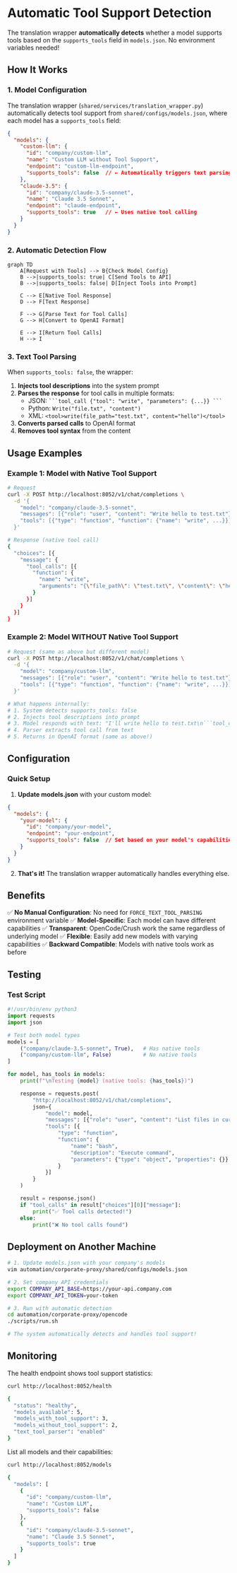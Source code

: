# Automatic Tool Support Detection

The translation wrapper **automatically detects** whether a model supports tools based on the `supports_tools` field in `models.json`. No environment variables needed!

## How It Works

### 1. Model Configuration

The translation wrapper (`shared/services/translation_wrapper.py`) automatically detects tool support from `shared/configs/models.json`, where each model has a `supports_tools` field:

```json
{
  "models": {
    "custom-llm": {
      "id": "company/custom-llm",
      "name": "Custom LLM without Tool Support",
      "endpoint": "custom-llm-endpoint",
      "supports_tools": false  // ← Automatically triggers text parsing
    },
    "claude-3.5": {
      "id": "company/claude-3.5-sonnet",
      "name": "Claude 3.5 Sonnet",
      "endpoint": "claude-endpoint",
      "supports_tools": true   // ← Uses native tool calling
    }
  }
}
```

### 2. Automatic Detection Flow

```mermaid
graph TD
    A[Request with Tools] --> B{Check Model Config}
    B -->|supports_tools: true| C[Send Tools to API]
    B -->|supports_tools: false| D[Inject Tools into Prompt]

    C --> E[Native Tool Response]
    D --> F[Text Response]

    F --> G[Parse Text for Tool Calls]
    G --> H[Convert to OpenAI Format]

    E --> I[Return Tool Calls]
    H --> I
```

### 3. Text Tool Parsing

When `supports_tools: false`, the wrapper:
1. **Injects tool descriptions** into the system prompt
2. **Parses the response** for tool calls in multiple formats:
   - JSON: ` ```tool_call {"tool": "write", "parameters": {...}} ``` `
   - Python: `Write("file.txt", "content")`
   - XML: `<tool>write(file_path="test.txt", content="hello")</tool>`
3. **Converts parsed calls** to OpenAI format
4. **Removes tool syntax** from the content

## Usage Examples

### Example 1: Model with Native Tool Support

```bash
# Request
curl -X POST http://localhost:8052/v1/chat/completions \
  -d '{
    "model": "company/claude-3.5-sonnet",
    "messages": [{"role": "user", "content": "Write hello to test.txt"}],
    "tools": [{"type": "function", "function": {"name": "write", ...}}]
  }'

# Response (native tool call)
{
  "choices": [{
    "message": {
      "tool_calls": [{
        "function": {
          "name": "write",
          "arguments": "{\"file_path\": \"test.txt\", \"content\": \"hello\"}"
        }
      }]
    }
  }]
}
```

### Example 2: Model WITHOUT Native Tool Support

```bash
# Request (same as above but different model)
curl -X POST http://localhost:8052/v1/chat/completions \
  -d '{
    "model": "company/custom-llm",
    "messages": [{"role": "user", "content": "Write hello to test.txt"}],
    "tools": [{"type": "function", "function": {"name": "write", ...}}]
  }'

# What happens internally:
# 1. System detects supports_tools: false
# 2. Injects tool descriptions into prompt
# 3. Model responds with text: "I'll write hello to test.txt\n```tool_call\n{\"tool\": \"write\", \"parameters\": {\"file_path\": \"test.txt\", \"content\": \"hello\"}}\n```"
# 4. Parser extracts tool call from text
# 5. Returns in OpenAI format (same as above!)
```

## Configuration

### Quick Setup

1. **Update models.json** with your custom model:
```json
{
  "models": {
    "your-model": {
      "id": "company/your-model",
      "endpoint": "your-endpoint",
      "supports_tools": false  // Set based on your model's capabilities
    }
  }
}
```

2. **That's it!** The translation wrapper automatically handles everything else.

## Benefits

✅ **No Manual Configuration**: No need for `FORCE_TEXT_TOOL_PARSING` environment variable
✅ **Model-Specific**: Each model can have different capabilities
✅ **Transparent**: OpenCode/Crush work the same regardless of underlying model
✅ **Flexible**: Easily add new models with varying capabilities
✅ **Backward Compatible**: Models with native tools work as before

## Testing

### Test Script
```python
#!/usr/bin/env python3
import requests
import json

# Test both model types
models = [
    ("company/claude-3.5-sonnet", True),   # Has native tools
    ("company/custom-llm", False)          # No native tools
]

for model, has_tools in models:
    print(f"\nTesting {model} (native tools: {has_tools})")

    response = requests.post(
        "http://localhost:8052/v1/chat/completions",
        json={
            "model": model,
            "messages": [{"role": "user", "content": "List files in current dir"}],
            "tools": [{
                "type": "function",
                "function": {
                    "name": "bash",
                    "description": "Execute command",
                    "parameters": {"type": "object", "properties": {}}
                }
            }]
        }
    )

    result = response.json()
    if "tool_calls" in result["choices"][0]["message"]:
        print("✅ Tool calls detected!")
    else:
        print("❌ No tool calls found")
```

## Deployment on Another Machine

```bash
# 1. Update models.json with your company's models
vim automation/corporate-proxy/shared/configs/models.json

# 2. Set company API credentials
export COMPANY_API_BASE=https://your-api.company.com
export COMPANY_API_TOKEN=your-token

# 3. Run with automatic detection
cd automation/corporate-proxy/opencode
./scripts/run.sh

# The system automatically detects and handles tool support!
```

## Monitoring

The health endpoint shows tool support statistics:

```bash
curl http://localhost:8052/health

{
  "status": "healthy",
  "models_available": 5,
  "models_with_tool_support": 3,
  "models_without_tool_support": 2,
  "text_tool_parser": "enabled"
}
```

List all models and their capabilities:

```bash
curl http://localhost:8052/models

{
  "models": [
    {
      "id": "company/custom-llm",
      "name": "Custom LLM",
      "supports_tools": false
    },
    {
      "id": "company/claude-3.5-sonnet",
      "name": "Claude 3.5 Sonnet",
      "supports_tools": true
    }
  ]
}
```
